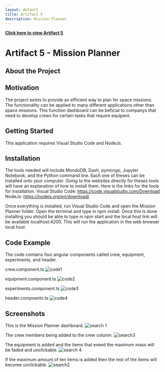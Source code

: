 ```yaml
---
layout: default
title: Artifact 5
description: Mission Planner
---
```


[**Click here to view Artifact 5**](https://github.com/Matt87c/angular-lc101-mission-planner-studio-3)

# Artifact 5 - Mission Planner

## About the Project



## Motivation

The project exists to provide an efficient way to plan for space missions.  The functionality can be applied to many different applications other than space missions.  This function dashboard can be beficial to companys that need to develop crews for certain tasks that require equipent.  

## Getting Started
This application requires Visual Studio Code and NodeJs.  

## Installation

The tools needed will include MondoDB, Dash, pymongo, Jupyter Notebook, and the Python command line.  Each one of theses can be installed onto your computer.  Going to the websites directly for theses tools will have an explanation of how to install them.  Here is the links for the tools for installation.
Visual Studio Code:
https://code.visualstudio.com/Download
NodeJs:
https://nodejs.org/en/download/

Once everything is installed, run Visual Studio Code and open the Mission Planner folder.  Open the terminal and type in npm install.  Once this is done installing you should be able to type in npm start and the local host link will be available localhost:4200.  This will run the application in the web browser local host.


## Code Example
The code contains four angular components called crew, equipment, experiments, and header.

crew.component.ts 
![code1](https://user-images.githubusercontent.com/35537679/157575692-0aaa39e5-7335-4443-b6f5-dbf12c2dec08.png)

equipment.component.ts 
![code2](https://user-images.githubusercontent.com/35537679/157575715-21a989b6-e5ac-4ce9-bf01-f7c902a279e3.png)

experiments.component.ts 
![code3](https://user-images.githubusercontent.com/35537679/157575727-ee7bfec6-71ec-46c8-b159-e2d7ed523a1b.png)

header.compoentn.ts 
![code4](https://user-images.githubusercontent.com/35537679/157575736-51d00eca-aa50-450b-a8a3-9b14c71d2812.png)


## Screenshots

This is the Mission Planner dashboard.
![search 1](https://user-images.githubusercontent.com/35537679/157575887-6d989740-67b1-4436-8769-62c7a8055bbe.png)

The crew members being added to the crew column.
![search3](https://user-images.githubusercontent.com/35537679/157576110-57a66294-14d3-43fd-96e1-e0e8032e2c36.png)

The equipment is added and the items that exeed the maximum mass will be faded and unclickable.
![search 4](https://user-images.githubusercontent.com/35537679/157576232-f4f21100-8691-445d-90a7-726d0a1a65da.png)

If the maximum amount of ten items is added then the rest of the items will become unclickable.
![search2](https://user-images.githubusercontent.com/35537679/157576309-9c157b57-9fe9-4ca8-b767-08bb3f5f13b2.png)
